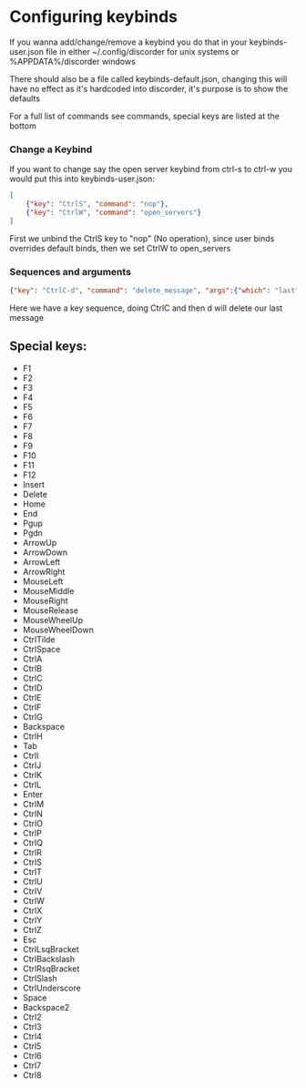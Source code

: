# Configuring keybinds

If you wanna add/change/remove a keybind you do that in your keybinds-user.json file in either ~/.config/discorder for unix systems or %APPDATA%/discorder windows

There should also be a file called keybinds-default.json, changing this will have no effect as it's hardcoded into discorder, it's purpose is to show the defaults

For a full list of commands see commands, special keys are listed at the bottom

### Change a Keybind

If you want to change say the open server keybind from ctrl-s to ctrl-w you would put this into keybinds-user.json:

```json
[
    {"key": "CtrlS", "command": "nop"},
    {"key": "CtrlW", "command": "open_servers"}
]
```

First we unbind the CtrlS key to "nop" (No operation), since user binds overrides default binds, then we set CtrlW to open_servers

### Sequences and arguments

```json
{"key": "CtrlC-d", "command": "delete_message", "args":{"which": "last"}}
```

Here we have a key sequence, doing CtrlC and then d will delete our last message

## Special keys:

 - F1
 - F2
 - F3
 - F4
 - F5
 - F6
 - F7
 - F8
 - F9
 - F10
 - F11
 - F12
 - Insert
 - Delete
 - Home
 - End
 - Pgup
 - Pgdn
 - ArrowUp
 - ArrowDown
 - ArrowLeft
 - ArrowRight
 - MouseLeft
 - MouseMiddle
 - MouseRight
 - MouseRelease
 - MouseWheelUp
 - MouseWheelDown
 - CtrlTilde
 - CtrlSpace
 - CtrlA
 - CtrlB
 - CtrlC
 - CtrlD
 - CtrlE
 - CtrlF
 - CtrlG
 - Backspace
 - CtrlH
 - Tab
 - CtrlI
 - CtrlJ
 - CtrlK
 - CtrlL
 - Enter
 - CtrlM
 - CtrlN
 - CtrlO
 - CtrlP
 - CtrlQ
 - CtrlR
 - CtrlS
 - CtrlT
 - CtrlU
 - CtrlV
 - CtrlW
 - CtrlX
 - CtrlY
 - CtrlZ
 - Esc
 - CtrlLsqBracket
 - CtrlBackslash
 - CtrlRsqBracket
 - CtrlSlash
 - CtrlUnderscore
 - Space
 - Backspace2
 - Ctrl2
 - Ctrl3
 - Ctrl4
 - Ctrl5
 - Ctrl6
 - Ctrl7
 - Ctrl8